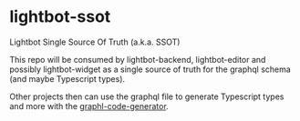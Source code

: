 # lightbot-ssot
Lightbot Single Source Of Truth (a.k.a. SSOT)

This repo will be consumed by lightbot-backend, lightbot-editor and possibly lightbot-widget as a single source of truth for the graphql schema (and maybe Typescript types).

Other projects then can use the graphql file to generate Typescript types and more with the [graphl-code-generator](https://graphql-code-generator.com/).
